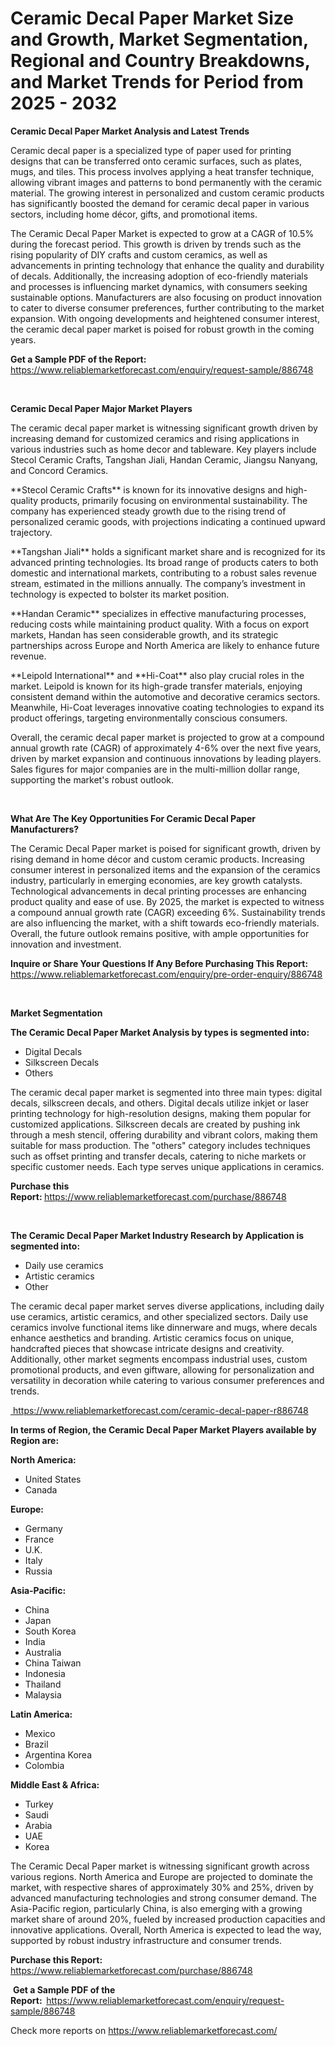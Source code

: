 <p><h1>Ceramic Decal Paper Market Size and Growth, Market Segmentation, Regional and Country Breakdowns, and Market Trends for Period from 2025 -  2032</h1></p><p><strong>Ceramic Decal Paper Market Analysis and Latest Trends</strong></p>
<p><p>Ceramic decal paper is a specialized type of paper used for printing designs that can be transferred onto ceramic surfaces, such as plates, mugs, and tiles. This process involves applying a heat transfer technique, allowing vibrant images and patterns to bond permanently with the ceramic material. The growing interest in personalized and custom ceramic products has significantly boosted the demand for ceramic decal paper in various sectors, including home décor, gifts, and promotional items.</p><p>The Ceramic Decal Paper Market is expected to grow at a CAGR of 10.5% during the forecast period. This growth is driven by trends such as the rising popularity of DIY crafts and custom ceramics, as well as advancements in printing technology that enhance the quality and durability of decals. Additionally, the increasing adoption of eco-friendly materials and processes is influencing market dynamics, with consumers seeking sustainable options. Manufacturers are also focusing on product innovation to cater to diverse consumer preferences, further contributing to the market expansion. With ongoing developments and heightened consumer interest, the ceramic decal paper market is poised for robust growth in the coming years.</p></p>
<p><strong>Get a Sample PDF of the Report:&nbsp;</strong> <a href="https://www.reliablemarketforecast.com/enquiry/request-sample/886748?utm_campaign=2724&utm_medium=2&utm_source=Github&utm_content=ia&utm_term=04042025&utm_id=ceramic-decal-paper">https://www.reliablemarketforecast.com/enquiry/request-sample/886748</a></p>
<p>&nbsp;</p>
<p><strong>Ceramic Decal Paper Major Market Players</strong></p>
<p><p>The ceramic decal paper market is witnessing significant growth driven by increasing demand for customized ceramics and rising applications in various industries such as home decor and tableware. Key players include Stecol Ceramic Crafts, Tangshan Jiali, Handan Ceramic, Jiangsu Nanyang, and Concord Ceramics.</p><p>**Stecol Ceramic Crafts** is known for its innovative designs and high-quality products, primarily focusing on environmental sustainability. The company has experienced steady growth due to the rising trend of personalized ceramic goods, with projections indicating a continued upward trajectory.</p><p>**Tangshan Jiali** holds a significant market share and is recognized for its advanced printing technologies. Its broad range of products caters to both domestic and international markets, contributing to a robust sales revenue stream, estimated in the millions annually. The company’s investment in technology is expected to bolster its market position.</p><p>**Handan Ceramic** specializes in effective manufacturing processes, reducing costs while maintaining product quality. With a focus on export markets, Handan has seen considerable growth, and its strategic partnerships across Europe and North America are likely to enhance future revenue.</p><p>**Leipold International** and **Hi-Coat** also play crucial roles in the market. Leipold is known for its high-grade transfer materials, enjoying consistent demand within the automotive and decorative ceramics sectors. Meanwhile, Hi-Coat leverages innovative coating technologies to expand its product offerings, targeting environmentally conscious consumers.</p><p>Overall, the ceramic decal paper market is projected to grow at a compound annual growth rate (CAGR) of approximately 4-6% over the next five years, driven by market expansion and continuous innovations by leading players. Sales figures for major companies are in the multi-million dollar range, supporting the market's robust outlook.</p></p>
<p>&nbsp;</p>
<p><strong>What Are The Key Opportunities For Ceramic Decal Paper Manufacturers?</strong></p>
<p><p>The Ceramic Decal Paper market is poised for significant growth, driven by rising demand in home décor and custom ceramic products. Increasing consumer interest in personalized items and the expansion of the ceramics industry, particularly in emerging economies, are key growth catalysts. Technological advancements in decal printing processes are enhancing product quality and ease of use. By 2025, the market is expected to witness a compound annual growth rate (CAGR) exceeding 6%. Sustainability trends are also influencing the market, with a shift towards eco-friendly materials. Overall, the future outlook remains positive, with ample opportunities for innovation and investment.</p></p>
<p><strong>Inquire or Share Your Questions If Any Before Purchasing This Report:</strong> <a href="https://www.reliablemarketforecast.com/enquiry/pre-order-enquiry/886748?utm_campaign=2724&utm_medium=2&utm_source=Github&utm_content=ia&utm_term=04042025&utm_id=ceramic-decal-paper">https://www.reliablemarketforecast.com/enquiry/pre-order-enquiry/886748</a></p>
<p>&nbsp;</p>
<p><strong>Market Segmentation</strong></p>
<p><strong>The Ceramic Decal Paper Market Analysis by types is segmented into:</strong></p>
<p><ul><li>Digital Decals</li><li>Silkscreen Decals</li><li>Others</li></ul></p>
<p><p>The ceramic decal paper market is segmented into three main types: digital decals, silkscreen decals, and others. Digital decals utilize inkjet or laser printing technology for high-resolution designs, making them popular for customized applications. Silkscreen decals are created by pushing ink through a mesh stencil, offering durability and vibrant colors, making them suitable for mass production. The "others" category includes techniques such as offset printing and transfer decals, catering to niche markets or specific customer needs. Each type serves unique applications in ceramics.</p></p>
<p><strong>Purchase this Report:&nbsp;</strong><a href="https://www.reliablemarketforecast.com/purchase/886748?utm_campaign=2724&utm_medium=2&utm_source=Github&utm_content=ia&utm_term=04042025&utm_id=ceramic-decal-paper">https://www.reliablemarketforecast.com/purchase/886748</a></p>
<p>&nbsp;</p>
<p><strong>The Ceramic Decal Paper Market Industry Research by Application is segmented into:</strong></p>
<p><ul><li>Daily use ceramics</li><li>Artistic ceramics</li><li>Other</li></ul></p>
<p><p>The ceramic decal paper market serves diverse applications, including daily use ceramics, artistic ceramics, and other specialized sectors. Daily use ceramics involve functional items like dinnerware and mugs, where decals enhance aesthetics and branding. Artistic ceramics focus on unique, handcrafted pieces that showcase intricate designs and creativity. Additionally, other market segments encompass industrial uses, custom promotional products, and even giftware, allowing for personalization and versatility in decoration while catering to various consumer preferences and trends.</p></p>
<p><a href="https://www.reliablemarketforecast.com/ceramic-decal-paper-r886748?utm_campaign=2724&utm_medium=2&utm_source=Github&utm_content=ia&utm_term=04042025&utm_id=ceramic-decal-paper">&nbsp;https://www.reliablemarketforecast.com/ceramic-decal-paper-r886748</a></p>
<p><strong>In terms of Region, the Ceramic Decal Paper Market Players available by Region are:</strong></p>
<p>
    <p> <strong> North America: </strong>
        <ul>
            <li>United States</li>
            <li>Canada</li>
        </ul>
        </p> 
    <p> <strong> Europe: </strong>
        <ul>
            <li>Germany</li>
            <li>France</li>
            <li>U.K.</li>
            <li>Italy</li>
            <li>Russia</li>
        </ul>
        </p> 
    <p> <strong> Asia-Pacific: </strong>
        <ul>
            <li>China</li>
            <li>Japan</li>
            <li>South Korea</li>
            <li>India</li>
            <li>Australia</li>
            <li>China Taiwan</li>
            <li>Indonesia</li>
            <li>Thailand</li>
            <li>Malaysia</li>
        </ul>
        </p> 
    <p> <strong> Latin America: </strong>
        <ul>
            <li>Mexico</li>
            <li>Brazil</li>
            <li>Argentina Korea</li>
            <li>Colombia</li>
        </ul>
        </p> 
    <p> <strong> Middle East & Africa: </strong>
        <ul>
            <li>Turkey</li>
            <li>Saudi</li>
            <li>Arabia</li>
            <li>UAE</li>
            <li>Korea</li>
        </ul>
    </p>
    </p>
<p><p>The Ceramic Decal Paper market is witnessing significant growth across various regions. North America and Europe are projected to dominate the market, with respective shares of approximately 30% and 25%, driven by advanced manufacturing technologies and strong consumer demand. The Asia-Pacific region, particularly China, is also emerging with a growing market share of around 20%, fueled by increased production capacities and innovative applications. Overall, North America is expected to lead the way, supported by robust industry infrastructure and consumer trends.</p></p>
<p><strong>Purchase this Report: </strong><a href="https://www.reliablemarketforecast.com/purchase/886748?utm_campaign=2724&utm_medium=2&utm_source=Github&utm_content=ia&utm_term=04042025&utm_id=ceramic-decal-paper">https://www.reliablemarketforecast.com/purchase/886748</a></p>
<p>&nbsp;<strong>Get a Sample PDF of the Report:&nbsp;&nbsp;</strong><a href="https://www.reliablemarketforecast.com/enquiry/request-sample/886748?utm_campaign=2724&utm_medium=2&utm_source=Github&utm_content=ia&utm_term=04042025&utm_id=ceramic-decal-paper">https://www.reliablemarketforecast.com/enquiry/request-sample/886748</a></p>
<p><strong></strong></p>
<p>Check more reports on <a href="https://www.reliablemarketforecast.com/?utm_campaign=2724&utm_medium=2&utm_source=Github&utm_content=ia&utm_term=04042025&utm_id=ceramic-decal-paper">https://www.reliablemarketforecast.com/</a></p>